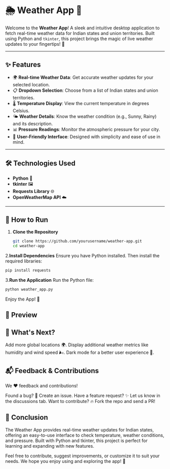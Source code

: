 # 🌦️ Weather App 🌟

Welcome to the **Weather App**! A sleek and intuitive desktop application to fetch real-time weather data for Indian states and union territories. Built using Python and `tkinter`, this project brings the magic of live weather updates to your fingertips! 🚀

---

## ✨ Features

- 🌍 **Real-time Weather Data**: Get accurate weather updates for your selected location.
- 📋 **Dropdown Selection**: Choose from a list of Indian states and union territories.
- 🌡️ **Temperature Display**: View the current temperature in degrees Celsius.
- 🌤️ **Weather Details**: Know the weather condition (e.g., Sunny, Rainy) and its description.
- 📊 **Pressure Readings**: Monitor the atmospheric pressure for your city.
- 🎨 **User-Friendly Interface**: Designed with simplicity and ease of use in mind.

---

## 🛠️ Technologies Used

- **Python** 🐍
- **tkinter** 🖼️
- **Requests Library** 🌐
- **OpenWeatherMap API** ☁️

---

## 🚀 How to Run

1. **Clone the Repository**  
   ```bash
   git clone https://github.com/yourusername/weather-app.git
   cd weather-app
2.**Install Dependencies**
  Ensure you have Python installed. Then install the required libraries:
   ```bash
   pip install requests
  ```

3.**Run the Application**
  Run the Python file:
  ```bash
python weather_app.py
```
Enjoy the App! 🌈


## 📸 Preview

## 🌟 What's Next?
Add more global locations 🌍.
Display additional weather metrics like humidity and wind speed 🌬️.
Dark mode for a better user experience 🌙.
## 📬 Feedback & Contributions
We ❤️ feedback and contributions!

Found a bug? 🐛 Create an issue.
Have a feature request? ✨ Let us know in the discussions tab.
Want to contribute? 🔥 Fork the repo and send a PR!

## 🏁 Conclusion
The Weather App provides real-time weather updates for Indian states, offering an easy-to-use interface to check temperature, weather conditions, and pressure. Built with Python and tkinter, this project is perfect for learning and expanding with new features.

Feel free to contribute, suggest improvements, or customize it to suit your needs. We hope you enjoy using and exploring the app! 🌟








